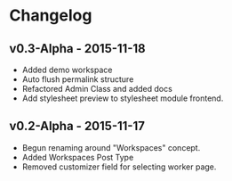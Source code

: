 # Changelog

## v0.3-Alpha - 2015-11-18
* Added demo workspace
* Auto flush permalink structure
* Refactored Admin Class and added docs
* Add stylesheet preview to stylesheet module frontend.

## v0.2-Alpha - 2015-11-17
* Begun renaming around "Workspaces" concept.
* Added Workspaces Post Type
* Removed customizer field for selecting worker page.
